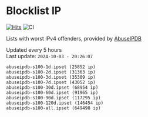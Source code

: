# Blocklist IP

[![Hits](https://hits.seeyoufarm.com/api/count/incr/badge.svg?url=https%3A%2F%2Fgithub.com%2Fborestad%2Fblocklist-ip%2F&count_bg=%2379C83D&title_bg=%23555555&icon=&icon_color=%23E7E7E7&title=hits&edge_flat=false)](https://hits.seeyoufarm.com)  ![CI](https://img.shields.io/github/workflow/status/borestad/blocklist-ip/CI?style=flat-square)

Lists with worst IPv4 offenders, provided by [AbuseIPDB](https://www.abuseipdb.com/)

<!-- FOOTER-PLACEHOLDER -->
Updated every 5 hours<br>
Last update: `2024-10-03 - 20:26:07`
```
abuseipdb-s100-1d.ipset (25852 ip)
abuseipdb-s100-2d.ipset (31363 ip)
abuseipdb-s100-3d.ipset (35309 ip)
abuseipdb-s100-7d.ipset (43052 ip)
abuseipdb-s100-30d.ipset (68954 ip)
abuseipdb-s100-60d.ipset (91965 ip)
abuseipdb-s100-90d.ipset (117295 ip)
abuseipdb-s100-120d.ipset (146454 ip)
abuseipdb-s100-all.ipset (649498 ip)
```
